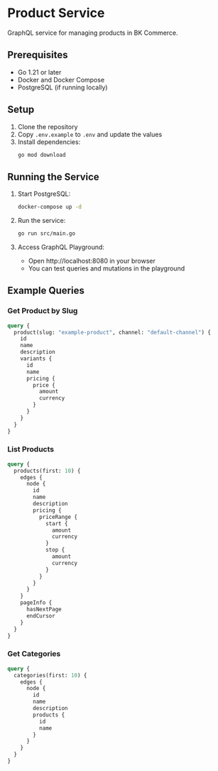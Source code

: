 # Product Service

GraphQL service for managing products in BK Commerce.

## Prerequisites

- Go 1.21 or later
- Docker and Docker Compose
- PostgreSQL (if running locally)

## Setup

1. Clone the repository
2. Copy `.env.example` to `.env` and update the values
3. Install dependencies:
   ```bash
   go mod download
   ```

## Running the Service

1. Start PostgreSQL:
   ```bash
   docker-compose up -d
   ```

2. Run the service:
   ```bash
   go run src/main.go
   ```

3. Access GraphQL Playground:
   - Open http://localhost:8080 in your browser
   - You can test queries and mutations in the playground

## Example Queries

### Get Product by Slug
```graphql
query {
  product(slug: "example-product", channel: "default-channel") {
    id
    name
    description
    variants {
      id
      name
      pricing {
        price {
          amount
          currency
        }
      }
    }
  }
}
```

### List Products
```graphql
query {
  products(first: 10) {
    edges {
      node {
        id
        name
        description
        pricing {
          priceRange {
            start {
              amount
              currency
            }
            stop {
              amount
              currency
            }
          }
        }
      }
    }
    pageInfo {
      hasNextPage
      endCursor
    }
  }
}
```

### Get Categories
```graphql
query {
  categories(first: 10) {
    edges {
      node {
        id
        name
        description
        products {
          id
          name
        }
      }
    }
  }
} 